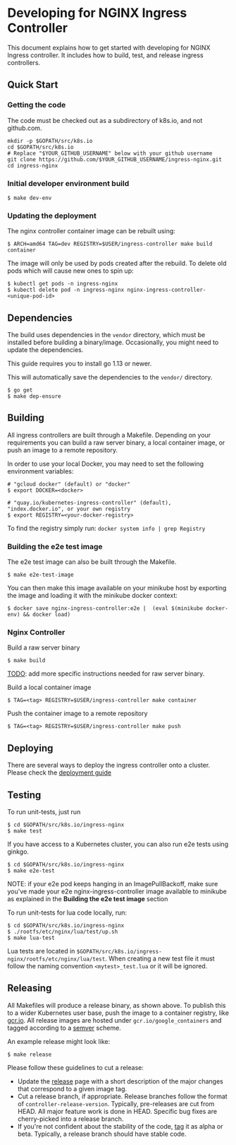 # Developing for NGINX Ingress Controller

This document explains how to get started with developing for NGINX Ingress controller.
It includes how to build, test, and release ingress controllers.

## Quick Start

### Getting the code

The code must be checked out as a subdirectory of k8s.io, and not github.com.

```
mkdir -p $GOPATH/src/k8s.io
cd $GOPATH/src/k8s.io
# Replace "$YOUR_GITHUB_USERNAME" below with your github username
git clone https://github.com/$YOUR_GITHUB_USERNAME/ingress-nginx.git
cd ingress-nginx
```

### Initial developer environment build

```
$ make dev-env
```

### Updating the deployment

The nginx controller container image can be rebuilt using:
```
$ ARCH=amd64 TAG=dev REGISTRY=$USER/ingress-controller make build container
```

The image will only be used by pods created after the rebuild. To delete old pods which will cause new ones to spin up:
```
$ kubectl get pods -n ingress-nginx
$ kubectl delete pod -n ingress-nginx nginx-ingress-controller-<unique-pod-id>
```

## Dependencies

The build uses dependencies in the `vendor` directory, which
must be installed before building a binary/image. Occasionally, you
might need to update the dependencies.

This guide requires you to install go 1.13 or newer.

This will automatically save the dependencies to the `vendor/` directory.

```console
$ go get
$ make dep-ensure
```

## Building

All ingress controllers are built through a Makefile. Depending on your
requirements you can build a raw server binary, a local container image,
or push an image to a remote repository.

In order to use your local Docker, you may need to set the following environment variables:

```console
# "gcloud docker" (default) or "docker"
$ export DOCKER=<docker>

# "quay.io/kubernetes-ingress-controller" (default), "index.docker.io", or your own registry
$ export REGISTRY=<your-docker-registry>
```

To find the registry simply run: `docker system info | grep Registry`

### Building the e2e test image

The e2e test image can also be built through the Makefile.

```console
$ make e2e-test-image
```

You can then make this image available on your minikube host by exporting the image and loading it with the minikube docker context:

```console
$ docker save nginx-ingress-controller:e2e |  (eval $(minikube docker-env) && docker load)
```


### Nginx Controller

Build a raw server binary
```console
$ make build
```

[TODO](https://github.com/kubernetes/ingress-nginx/issues/387): add more specific instructions needed for raw server binary.

Build a local container image

```console
$ TAG=<tag> REGISTRY=$USER/ingress-controller make container
```

Push the container image to a remote repository

```console
$ TAG=<tag> REGISTRY=$USER/ingress-controller make push
```

## Deploying

There are several ways to deploy the ingress controller onto a cluster.
Please check the [deployment guide](../deploy/)

## Testing

To run unit-tests, just run

```console
$ cd $GOPATH/src/k8s.io/ingress-nginx
$ make test
```

If you have access to a Kubernetes cluster, you can also run e2e tests using ginkgo.

```console
$ cd $GOPATH/src/k8s.io/ingress-nginx
$ make e2e-test
```

NOTE: if your e2e pod keeps hanging in an ImagePullBackoff, make sure you've made your e2e nginx-ingress-controller image available to minikube as explained in the **Building the e2e test image** section

To run unit-tests for lua code locally, run:

```console
$ cd $GOPATH/src/k8s.io/ingress-nginx
$ ./rootfs/etc/nginx/lua/test/up.sh
$ make lua-test
```

Lua tests are located in `$GOPATH/src/k8s.io/ingress-nginx/rootfs/etc/nginx/lua/test`. When creating a new test file it must follow the naming convention `<mytest>_test.lua` or it will be ignored.

## Releasing

All Makefiles will produce a release binary, as shown above. To publish this
to a wider Kubernetes user base, push the image to a container registry, like
[gcr.io](https://cloud.google.com/container-registry/). All release images are hosted under `gcr.io/google_containers` and
tagged according to a [semver](http://semver.org/) scheme.

An example release might look like:
```
$ make release
```

Please follow these guidelines to cut a release:

* Update the [release](https://help.github.com/articles/creating-releases/)
page with a short description of the major changes that correspond to a given
image tag.
* Cut a release branch, if appropriate. Release branches follow the format of
`controller-release-version`. Typically, pre-releases are cut from HEAD.
All major feature work is done in HEAD. Specific bug fixes are
cherry-picked into a release branch.
* If you're not confident about the stability of the code,
[tag](https://help.github.com/articles/working-with-tags/) it as alpha or beta.
Typically, a release branch should have stable code.
